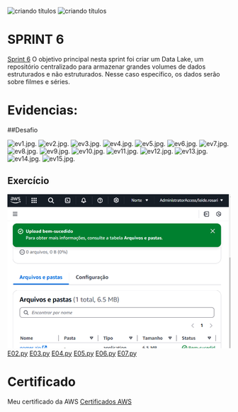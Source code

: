 ![criando títulos](Evidências/exercícios/ev1.png)
![criando títulos](../Evidências/Desafio/ev1.png)
# SPRINT 6 
[Sprint 6](Sprint4) 
O objetivo principal nesta sprint foi criar um Data Lake, um repositório centralizado para armazenar grandes volumes de dados estruturados e não estruturados. Nesse caso específico, os dados serão sobre filmes e séries.


# Evidencias:
##Desafio

![ev1.jpg](Evidências/Desafio/ev1.png).
![ev2.jpg](Evidências/Desafio/ev2.png).
![ev3.jpg](Evidências/Desafio/ev3.png).
![ev4.jpg](Evidências/Desafio/ev4.png).
![ev5.jpg](Evidências/Desafio/ev5.png).
![ev6.jpg](Evidências/Desafio/ev6.png).
![ev7.jpg](Evidências/Desafio/ev7.png).
![ev8.jpg](Evidências/Desafio/ev8.png).
![ev9.jpg](Evidências/Desafio/ev9.png).
![ev10.jpg](Evidências/Desafio/ev10.png).
![ev11.jpg](Evidências/Desafio/ev11.png).
![ev12.jpg](Evidências/Desafio/ev12.png).
![ev13.jpg](Evidências/Desafio/ev13.png).
![ev14.jpg](Evidências/Desafio/ev14.png).
![ev15.jpg](Evidências/Desafio/ev15.png).


 
## Exercício

![Ex1.jpg](Evidências/exercício/ex1.png)
[E02.py](Exercício/E02.py)
[E03.py](Exercício/E03.py)
[E04.py](Exercício/E04.py)
[E05.py](Exercício/E05.py)
[E06.py](Exercício/E06.py)
[E07.py](Exercício/E07.py)



# Certificado
Meu certificado da AWS
[Certificados AWS](Certificado/AWS-4.png)
